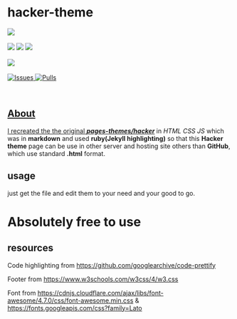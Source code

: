 # hacker-theme


![](https://raw.githubusercontent.com/thelearn-tech/hacker-theme/main/IMG_20210818_140648.jpg)
<br>
</br>
![](https://img.shields.io/badge/Code_in-HTML-orange)
![](https://img.shields.io/badge/Code_in-CSS-blue)
![](https://img.shields.io/badge/Code_in-JS-pink)
<br>
</br>
![](https://img.shields.io/badge/Maintained-Yes-green)
<br>
</br>
<a href="https://github.com/thelearn-tech/hacker-theme/issues">
      <img alt="Issues" src="https://img.shields.io/github/issues/thelearn-tech/Friday?color=0088ff" />
<a href="https://github.com/thelearn-tech/hacker-theme/pulls">
      <img alt="Pulls" src="https://img.shields.io/github/issues-pr/thelearn-tech/Friday?color=0088ff" />

</br>

## About
I recreated the the original <a href="https://github.com/pages-themes/hacker">***pages-themes/hacker***</a> in *HTML CSS JS* which was in **markdown** and used **ruby(Jekyll highlighting)** so that this **Hacker theme** page can be use in other server and hosting site others than **GitHub**, which use standard **.html** format.

## usage

just get the file and edit them to your need and your good to go.

# Absolutely free to use

## resources

Code highlighting from https://github.com/googlearchive/code-prettify


Footer from https://www.w3schools.com/w3css/4/w3.css

Font from https://cdnjs.cloudflare.com/ajax/libs/font-awesome/4.7.0/css/font-awesome.min.css
& 
https://fonts.googleapis.com/css?family=Lato
